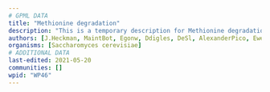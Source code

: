 ```yaml
---
# GPML DATA
title: "Methionine degradation"
description: "This is a temporary description for Methionine degradation"
authors: [J.Heckman, MaintBot, Egonw, Ddigles, DeSl, AlexanderPico, Eweitz]
organisms: [Saccharomyces cerevisiae]
# ADDITIONAL DATA
last-edited: 2021-05-20
communities: []
wpid: "WP46"
---
```

